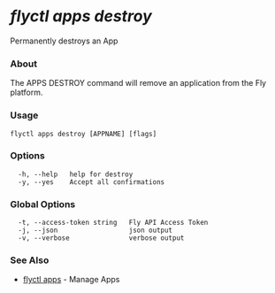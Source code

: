 # _flyctl apps destroy_

Permanently destroys an App

### About

The APPS DESTROY command will remove an application 
from the Fly platform.

### Usage
```
flyctl apps destroy [APPNAME] [flags]
```

### Options

```
  -h, --help   help for destroy
  -y, --yes    Accept all confirmations
```

### Global Options

```
  -t, --access-token string   Fly API Access Token
  -j, --json                  json output
  -v, --verbose               verbose output
```

### See Also

* [flyctl apps](/docs/flyctl/apps/)	 - Manage Apps

